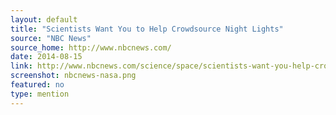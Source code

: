```yaml
---
layout: default
title: "Scientists Want You to Help Crowdsource Night Lights"
source: "NBC News"
source_home: http://www.nbcnews.com/
date: 2014-08-15
link: http://www.nbcnews.com/science/space/scientists-want-you-help-crowdsource-night-lights-n181116
screenshot: nbcnews-nasa.png
featured: no
type: mention
---
```

